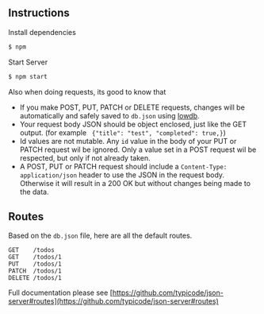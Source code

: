## Instructions

Install dependencies

```bash
$ npm
```

Start Server

```bash
$ npm start
```

Also when doing requests, its good to know that
- If you make POST, PUT, PATCH or DELETE requests, changes will be automatically and safely saved to `db.json` using [lowdb](https://github.com/typicode/lowdb).
- Your request body JSON should be object enclosed, just like the GET output. (for example ` {"title": "test", "completed": true,}`)
- Id values are not mutable. Any `id` value in the body of your PUT or PATCH request wil be ignored. Only a value set in a POST request wil be respected, but only if not already taken.
- A POST, PUT or PATCH request should include a `Content-Type: application/json` header to use the JSON in the request body. Otherwise it will result in a 200 OK but without changes being made to the data.


## Routes

Based on the `db.json` file, here are all the default routes. 

```
GET    /todos
GET    /todos/1
PUT    /todos/1
PATCH  /todos/1
DELETE /todos/1
```

Full documentation please see [https://github.com/typicode/json-server#routes](https://github.com/typicode/json-server#routes)

